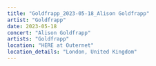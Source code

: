 ```yaml
---
title: "Goldfrapp_2023-05-18_Alison Goldfrapp"
artist: "Goldfrapp"
date: 2023-05-18
concert: "Alison Goldfrapp"
artists: "Goldfrapp"
location: "HERE at Outernet"
location_details: "London, United Kingdom"
---
```

